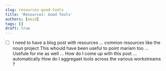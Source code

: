 ```yaml
---
slug: resources-good-tools
title: 'Resources: Good Tools'
authors: [oeid]
tags: []
draft: true
---
```


* [ ] I need to have a blog post with resources ... common resources like the noun project
This whould have been useful to point mariam too ...
Usefule for me as well ...
How do I come up with this post ... automatically 
How do I aggregaet tools across the various workstreams ?